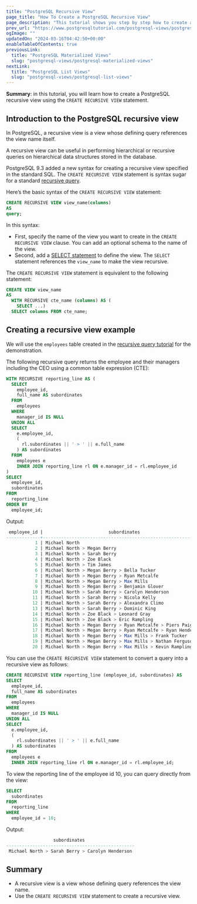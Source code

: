 ```yaml
---
title: "PostgreSQL Recursive View"
page_title: "How To Create a PostgreSQL Recursive View"
page_description: "This tutorial shows you step by step how to create a PostgreSQL recursive view using the CREATE RECURSIVE VIEW statement."
prev_url: "https://www.postgresqltutorial.com/postgresql-views/postgresql-recursive-view/"
ogImage: ""
updatedOn: "2024-03-16T04:42:50+00:00"
enableTableOfContents: true
previousLink: 
  title: "PostgreSQL Materialized Views"
  slug: "postgresql-views/postgresql-materialized-views"
nextLink: 
  title: "PostgreSQL List Views"
  slug: "postgresql-views/postgresql-list-views"
---
```





**Summary**: in this tutorial, you will learn how to create a PostgreSQL recursive view using the `CREATE RECURSIVE VIEW` statement.


## Introduction to the PostgreSQL recursive view

In PostgreSQL, a recursive view is a view whose defining query references the view name itself.

A recursive view can be useful in performing hierarchical or recursive queries on hierarchical data structures stored in the database.

PostgreSQL 9\.3 added a new syntax for creating a recursive view specified in the standard SQL. The `CREATE RECURSIVE VIEW` statement is syntax sugar for a standard [recursive query](../postgresql-tutorial/postgresql-recursive-query).

Here’s the basic syntax of the `CREATE RECURSIVE VIEW` statement:


```sql
CREATE RECURSIVE VIEW view_name(columns) 
AS
query;
```
In this syntax:

* First, specify the name of the view you want to create in the `CREATE RECURSIVE VIEW` clause. You can add an optional schema to the name of the view.
* Second, add a [SELECT statement](../postgresql-tutorial/postgresql-select) to define the view. The `SELECT` statement references the `view_name` to make the view recursive.

The `CREATE RECURSIVE VIEW` statement is equivalent to the following statement:


```sql
CREATE VIEW view_name 
AS
  WITH RECURSIVE cte_name (columns) AS (
    SELECT ...)
  SELECT columns FROM cte_name;
```

## Creating a recursive view example

We will use the `employees` table created in the [recursive query tutorial](../postgresql-tutorial/postgresql-recursive-query) for the demonstration.

The following recursive query returns the employee and their managers including the CEO using a common table expression (CTE):


```sql
WITH RECURSIVE reporting_line AS (
  SELECT 
    employee_id, 
    full_name AS subordinates 
  FROM 
    employees 
  WHERE 
    manager_id IS NULL 
  UNION ALL 
  SELECT 
    e.employee_id, 
    (
      rl.subordinates || ' > ' || e.full_name
    ) AS subordinates 
  FROM 
    employees e 
    INNER JOIN reporting_line rl ON e.manager_id = rl.employee_id
) 
SELECT 
  employee_id, 
  subordinates 
FROM 
  reporting_line 
ORDER BY 
  employee_id;
```
Output:


```sql
 employee_id |                         subordinates
-------------+--------------------------------------------------------------
           1 | Michael North
           2 | Michael North > Megan Berry
           3 | Michael North > Sarah Berry
           4 | Michael North > Zoe Black
           5 | Michael North > Tim James
           6 | Michael North > Megan Berry > Bella Tucker
           7 | Michael North > Megan Berry > Ryan Metcalfe
           8 | Michael North > Megan Berry > Max Mills
           9 | Michael North > Megan Berry > Benjamin Glover
          10 | Michael North > Sarah Berry > Carolyn Henderson
          11 | Michael North > Sarah Berry > Nicola Kelly
          12 | Michael North > Sarah Berry > Alexandra Climo
          13 | Michael North > Sarah Berry > Dominic King
          14 | Michael North > Zoe Black > Leonard Gray
          15 | Michael North > Zoe Black > Eric Rampling
          16 | Michael North > Megan Berry > Ryan Metcalfe > Piers Paige
          17 | Michael North > Megan Berry > Ryan Metcalfe > Ryan Henderson
          18 | Michael North > Megan Berry > Max Mills > Frank Tucker
          19 | Michael North > Megan Berry > Max Mills > Nathan Ferguson
          20 | Michael North > Megan Berry > Max Mills > Kevin Rampling
```
You can use the `CREATE RECURSIVE VIEW` statement to convert a query into a recursive view as follows:


```sql
CREATE RECURSIVE VIEW reporting_line (employee_id, subordinates) AS 
SELECT 
  employee_id, 
  full_name AS subordinates 
FROM 
  employees 
WHERE 
  manager_id IS NULL 
UNION ALL 
SELECT 
  e.employee_id, 
  (
    rl.subordinates || ' > ' || e.full_name
  ) AS subordinates 
FROM 
  employees e 
  INNER JOIN reporting_line rl ON e.manager_id = rl.employee_id;
```
To view the reporting line of the employee id 10, you can query directly from the view:


```sql
SELECT 
  subordinates 
FROM 
  reporting_line 
WHERE 
  employee_id = 10;
```
Output:


```sql
                  subordinates
-------------------------------------------------
 Michael North > Sarah Berry > Carolyn Henderson
```

## Summary

* A recursive view is a view whose defining query references the view name.
* Use the `CREATE RECURSIVE VIEW` statement to create a recursive view.

